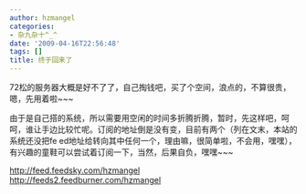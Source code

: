 ```yaml
---
author: hzmangel
categories:
- 杂九杂十^_^
date: '2009-04-16T22:56:48'
tags: []
title: 终于回来了
---
```

72松的服务器大概是好不了了，自己掏钱吧，买了个空间，浪点的，不算很贵，嗯，先用着啦~~~  
  
由于是自己搭的系统，所以需要用空闲的时间多折腾折腾，暂时，先这样吧，呵呵，谁让手边比较忙呢。订阅的地址倒是没有变，目前有两个（列在文末，本站的系统还没把fe
ed地址给转向其中任何一个，理由嘛，很简单啦，不会用，嘿嘿），有兴趣的童鞋可以尝试着订阅一下，当然，后果自负，嘿嘿~~~  
  
<http://feed.feedsky.com/hzmangel>  
<http://feeds2.feedburner.com/hzmangel>